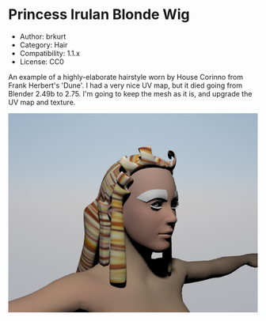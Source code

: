 # Princess Irulan Blonde Wig

* Author: brkurt
* Category: Hair
* Compatibility: 1.1.x
* License: CC0

An example of a highly-elaborate hairstyle worn by House Corinno from Frank Herbert's 'Dune'.  I had a very nice UV map, but it died going from Blender 2.49b to 2.75.  I'm going to keep the mesh as it is, and upgrade the UV map and texture. 

![Example](irulanBlondeWig1.png)

